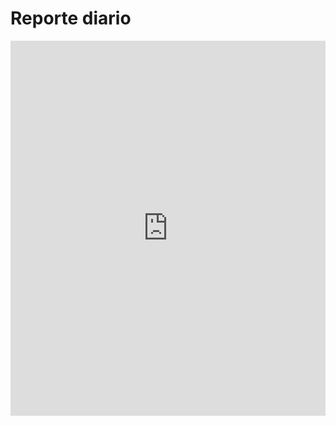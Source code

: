 # Reporte diario 

<embed src="https://docs.google.com/gview?url=https://github.com/pandemiaventana/pandemiaventana/raw/main/out/diario/pdf/ult/ult.pdf&embedded=true" width="100%" height="600px" />
